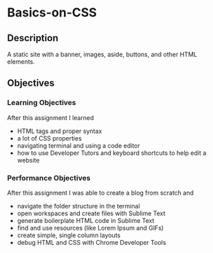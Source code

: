 # Basics-on-CSS

## Description

A static site with a banner, images, aside, buttons, and other HTML elements.

## Objectives

### Learning Objectives

After this assignment I learned
* HTML tags and proper syntax
* a lot of CSS properties
* navigating terminal and using a code editor
* how to use Developer Tutors and keyboard shortcuts to help edit a website 

### Performance Objectives

After this assignment I was able to create a blog from scratch and
* navigate the folder structure in the terminal
* open workspaces and create files with Sublime Text
* generate boilerplate HTML code in Sublime Text
* find and use resources (like Lorem Ipsum and GIFs)
* create simple, single column layouts
* debug HTML and CSS with Chrome Developer Tools
